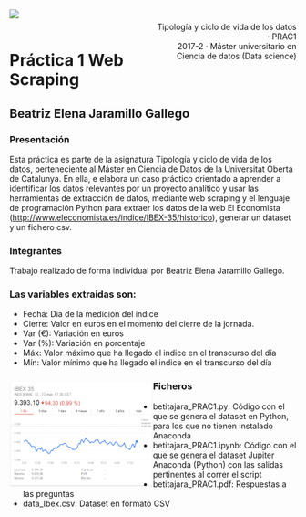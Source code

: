 <div style="width: 100%; clear: both;">
<div style="float: left; width: 50%;">
<img src="http://www.uoc.edu/portal/_resources/common/imatges/marca_UOC/UOC_Masterbrand.jpg", align="left">
</div>
<div style="float: right; width: 50%;">
<p style="margin: 0; padding-top: 22px; text-align:right;">Tipología y ciclo de vida de los datos · PRAC1</p>
<p style="margin: 0; text-align:right;">2017-2 · Máster universitario en Ciencia de datos (Data science)</p>
</div>
</div>
<div style="width:100%;">&nbsp;</div>

# Práctica 1 Web Scraping
## Beatriz Elena Jaramillo Gallego

### Presentación

Esta práctica es parte de la asignatura Tipología y ciclo de vida de los datos, perteneciente al Máster en Ciencia de Datos de la Universitat Oberta de Catalunya. En ella, e elabora un caso práctico orientado a aprender a identificar los datos
relevantes por un proyecto analítico y usar las herramientas de extracción de datos, mediante web scraping y el lenguaje de programación Python para extraer los datos de la web El Economista (http://www.eleconomista.es/indice/IBEX-35/historico), generar un dataset y un fichero csv.

### Integrantes
Trabajo realizado de forma individual por Beatriz Elena Jaramillo Gallego.

### Las variables extraidas son: 
- Fecha: Dia de la medición del indice
- Cierre: Valor en euros en el momento del cierre de la jornada.
- Var (€): Variación en euros
- Var (%): Variación en porcentaje
- Máx: Valor máximo que ha llegado el indice en el transcurso del día	
- Mín: Valor mínimo que ha llegado el indice en el transcurso del día	

<div style="width: 100%; clear: both;">
<div style="float: left; width: 50%;">
<img src="https://github.com/betitajara/Practica/blob/master/ibex35.PNG", align="center">
</div>


### Ficheros

- betitajara_PRAC1.py: Código con el que se genera el dataset en Python, para los que no tienen instalado Anaconda
- betitajara_PRAC1.ipynb: Código con el que se genera el dataset Jupiter Anaconda (Python) con las salidas pertinentes al correr el script
- betitajara_PRAC1.pdf: Respuestas a las preguntas
- data_Ibex.csv: Dataset en formato CSV
